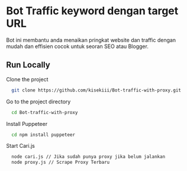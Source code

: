
# Bot Traffic keyword dengan target URL

Bot ini membantu anda menaikan pringkat website dan traffic dengan mudah dan effisien cocok untuk seoran SEO atau Blogger.


## Run Locally

Clone the project

```bash
  git clone https://github.com/kisekiii/Bot-traffic-with-proxy.git
```

Go to the project directory 

```bash
  cd Bot-traffic-with-proxy
```

Install Puppeteer
```bash
  cd npm install puppeteer
```

Start Cari.js
```bash
  node cari.js // Jika sudah punya proxy jika belum jalankan
  node proxy.js // Scrape Proxy Terbaru
```

